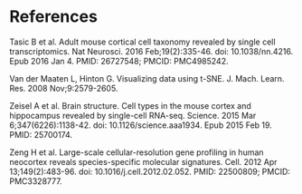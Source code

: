# References 

Tasic B et al. Adult mouse cortical cell taxonomy revealed by single cell transcriptomics. Nat Neurosci. 2016 Feb;19(2):335-46. doi: 10.1038/nn.4216. Epub 2016 Jan 4. PMID: 26727548; PMCID: PMC4985242.

Van der Maaten L, Hinton G. Visualizing data using t-SNE. J. Mach. Learn. Res. 2008 Nov;9:2579-2605. 

Zeisel A et al. Brain structure. Cell types in the mouse cortex and hippocampus revealed by single-cell RNA-seq. Science. 2015 Mar 6;347(6226):1138-42. doi: 10.1126/science.aaa1934. Epub 2015 Feb 19. PMID: 25700174.

Zeng H et al. Large-scale cellular-resolution gene profiling in human neocortex reveals species-specific molecular signatures. Cell. 2012 Apr 13;149(2):483-96. doi: 10.1016/j.cell.2012.02.052. PMID: 22500809; PMCID: PMC3328777.
